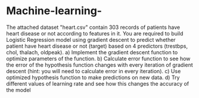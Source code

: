 # Machine-learning-
The attached dataset "heart.csv" contain 303 records of patients have heart disease or not according to features in it. 
You are required to build Logistic Regression model using gradient descent to predict whether patient have heart disease or not (target)
based on 4 predictors (trestbps, chol, thalach, oldpeak). a) Implement the gradient descent function to optimize parameters of the function. b)
Calculate error function to see how the error of the hypothesis function changes with every iteration of gradient descent
(hint: you will need to calculate error in every iteration). c) Use optimized hypothesis function to make predictions on new data. d)
Try different values of learning rate and see how this changes the accuracy of the model
